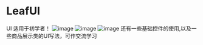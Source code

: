 # LeafUI
 UI
 适用于初学者！
 ![image](https://user-images.githubusercontent.com/34880995/159429288-560277f9-ece6-4c98-9389-2c54b45dacac.png)
![image](https://user-images.githubusercontent.com/34880995/159429354-f3f821ab-0023-4a61-a7c3-5700b224003d.png)
![image](https://user-images.githubusercontent.com/34880995/159429376-8413d4e5-215f-4c6a-ad5c-ad6bb702802b.png)
还有一些基础控件的使用,以及一些商品展示类的UI写法，可作交流学习
